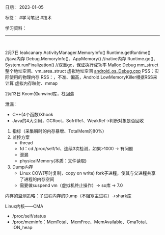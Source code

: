 日期： 2023-01-05

标签： #学习笔记 #技术

学习资料： 


---
<br>

2月7日
leakcanary
ActivityManager.MemoryInfo()
Runtime.getRuntime() //java内存
Debug.MemoryInfo()、AppMemory() //native内存
Runtime.gc()、System.runFinalization() //双重gc，保证执行成功率
Malloc Debug
mm_struct 整个地址空间、vm_area_struct 虚拟地址空间
[android_os_Debug.cpp](http://aospxref.com/android-10.0.0_r47/xref/frameworks/base/core/jni/android_os_Debug.cpp)
PSS：实际使用的物理内存
RSS：，不准、偏高，Android.LowMemoryKiller根据RSS来计算
虚拟内存映射、mmap

2月13日
Koom的unwind库，栈回溯

泄漏：
- C++(4个函数)Xhook
- Java的4大引用，GCRoot，SofrtRef、WeakRef->判断对象是否回收

1. 指标（采集瞬时的内存暴增、TotalMem的80%）
2. 监控方案
	 - thread
	 - fd：cd /proc/self/fd、连续3次检测，如果>1000 -> 有问题
	 - 泄漏
	 - physicalMemory(本质：文件读取)
1. Dump内存
	- Linux COW(写时复制，copy on write) fork子进程，使其与父进程共享了进程的内存空间
	- 需要做suspend vm（虚拟机终止操作）-> so库 -> 7.0

内存的监测策略：子进程内存的Dump（不阻塞主进程）->shark库

Linux内核——CMA
- /proc/self/status 
- /proc/meminfo：MemTotal、MemFree、MemAvailable、CmaTotal、ION_heap